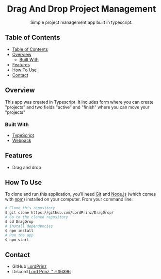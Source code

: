<h1 align="center">Drag And Drop Project Management</h1>

<div align="center">
Simple project management app built in typescript.</div>

<!-- TABLE OF CONTENTS -->

## Table of Contents

- [Table of Contents](#table-of-contents)
- [Overview](#overview)
  - [Built With](#built-with)
- [Features](#features)
- [How To Use](#how-to-use)
- [Contact](#contact)

<!-- OVERVIEW -->

## Overview

This app was created in Typescript. It includes form where you can create "projects" and two fields "active" and "finish" where you can move your "projects"

### Built With

<!-- This section should list any major frameworks that you built your project using. Here are a few examples.-->

- [TypeScript](https://www.typescriptlang.org/)
- [Webpack](https://webpack.js.org/)

## Features

- Drag and drop

## How To Use

<!-- Example: -->

To clone and run this application, you'll need [Git](https://git-scm.com) and [Node.js](https://nodejs.org/en/download/) (which comes with [npm](http://npmjs.com)) installed on your computer. From your command line:

```bash
# Clone this repository
$ git clone https://github.com/LordPrinz/DragDrop/
# Go to the cloned repository
$ cd DragDrop
# Install dependencies
$ npm install
# Run the app
$ npm start
```

## Contact

- GitHub [LordPrinz](https://github.com/LordPrinz)
- Discord [<c2>Lord Prinz ™ 🔥#6396](https://discord.com/users/520676533279522817)
